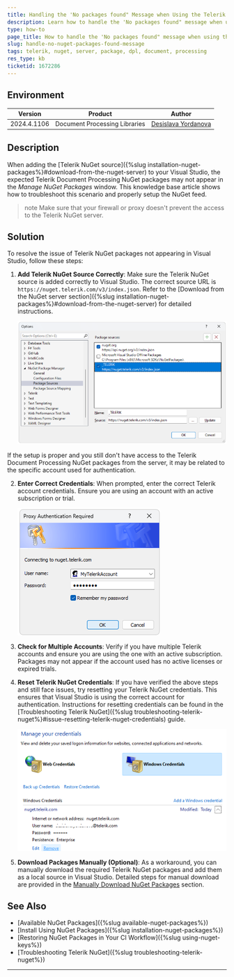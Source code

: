 ```yaml
---
title: Handling the 'No packages found" Message when Using the Telerik NuGet Server
description: Learn how to handle the 'No packages found" message when using the Telerik NuGet Server
type: how-to
page_title: How to handle the 'No packages found" message when using the Telerik NuGet Server
slug: handle-no-nuget-packages-found-message
tags: telerik, nuget, server, package, dpl, document, processing
res_type: kb
ticketid: 1672286
---
```


## Environment

| Version | Product | Author | 
| --- | --- | ---- | 
| 2024.4.1106| Document Processing Libraries |[Desislava Yordanova](https://www.telerik.com/blogs/author/desislava-yordanova)| 

## Description

When adding the [Telerik NuGet source]({%slug installation-nuget-packages%}#download-from-the-nuget-server) to your Visual Studio, the expected Telerik Document Processing NuGet packages may not appear in the *Manage NuGet Packages* window. This knowledge base article shows how to troubleshoot this scenario and properly setup the NuGet feed.

>note Make sure that your firewall or proxy doesn't prevent the access to the Telerik NuGet server.

## Solution

To resolve the issue of Telerik NuGet packages not appearing in Visual Studio, follow these steps:

1. **Add Telerik NuGet Source Correctly**: Make sure the Telerik NuGet source is added correctly to Visual Studio. The correct source URL is `https://nuget.telerik.com/v3/index.json`. Refer to the [Download from the NuGet server section]({%slug installation-nuget-packages%}#download-from-the-nuget-server) for detailed instructions.

    ![NuGet server Authentication](images/telerik-nuget-server.png)

If the setup is proper and you still don't have access to the Telerik Document Processing NuGet packages from the server, it may be related to the specific account used for authentication. 

2. **Enter Correct Credentials**: When prompted, enter the correct Telerik account credentials. Ensure you are using an account with an active subscription or trial. 

    ![NuGet server Authentication](images/nuget-server-authentication.png)

3. **Check for Multiple Accounts**: Verify if you have multiple Telerik accounts and ensure you are using the one with an active subscription. Packages may not appear if the account used has no active licenses or expired trials.

4. **Reset Telerik NuGet Credentials**: If you have verified the above steps and still face issues, try resetting your Telerik NuGet credentials. This ensures that Visual Studio is using the correct account for authentication. Instructions for resetting credentials can be found in the [Troubleshooting Telerik NuGet]({%slug troubleshooting-telerik-nuget%}#issue-resetting-telerik-nuget-credentials) guide.

    ![Reset NuGet Credentials](images/reset-nuget-credentials.png)

5. **Download Packages Manually (Optional)**: As a workaround, you can manually download the required Telerik NuGet packages and add them as a local source in Visual Studio. Detailed steps for manual download are provided in the [Manually Download NuGet Packages](https://docs.telerik.com/devtools/document-processing/getting-started/installation/install-nuget-packages#manually-download-nuget-packages) section.

## See Also

- [Available NuGet Packages]({%slug available-nuget-packages%})
- [Install Using NuGet Packages]({%slug installation-nuget-packages%})
- [Restoring NuGet Packages in Your CI Workflow]({%slug using-nuget-keys%})
- [Troubleshooting Telerik NuGet]({%slug troubleshooting-telerik-nuget%})

---
